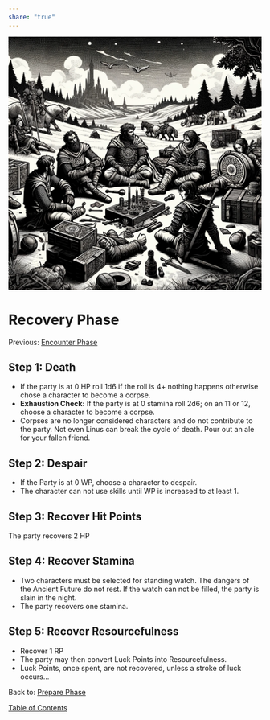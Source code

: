 ```yaml
---  
share: "true"  
---  
```

  
![recover-phase](./recover-phase.png)    
    
# Recovery Phase    
Previous: [Encounter Phase](./Encounter%20Phase.html)    
    
## Step 1: Death    
    
- If the party is at 0 HP roll 1d6 if the roll is 4+ nothing happens otherwise chose a character to become a corpse.    
- **Exhaustion Check:** If the party is at 0 stamina roll 2d6; on an 11 or 12, choose a character to become a corpse.    
- Corpses are no longer considered characters and do not contribute to the party. Not even Linus can break the cycle of death. Pour out an ale for your fallen friend.    
    
## Step 2: Despair    
    
- If the Party is at 0 WP, choose a character to despair.    
- The character can not use skills until WP is increased to at least 1.    
    
## Step 3: Recover Hit Points    
    
The party recovers 2 HP    
    
## Step 4: Recover Stamina    
    
- Two characters must be selected for standing watch. The dangers of the Ancient Future do not rest. If the watch can not be filled, the party is slain in the night.    
- The party recovers one stamina.    
    
## Step 5: Recover Resourcefulness    
    
- Recover 1 RP    
- The party may then convert Luck Points into Resourcefulness.    
- Luck Points, once spent, are not recovered, unless a stroke of luck occurs...    
    
Back to: [Prepare Phase](./Prepare%20Phase.html)    
    
[Table of Contents](./Table%20of%20Contents.html)